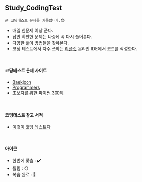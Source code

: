 ## Study_CodingTest

    푼 코딩테스트 문제를 기록합니다.😎
    
* 매일 한문제 이상 푼다.
* 답안 확인한 문제는 나중에 꼭 다시 풀어본다.
* 다양한 풀이 방법들을 찾아본다.
* 코딩 테스트에서 자주 쓰이는 [리플릿](https://replit.com/) 온라인 IDE에서 코드를 작성한다.

<br>
    
#### 코딩테스트 문제 사이트

  * [Baekjoon](https://www.acmicpc.net/)
  * [Programmers](https://programmers.co.kr/)
  * [초보자를 위한 파이썬 300제](https://wikidocs.net/book/922)

<br>

#### 코딩테스트 참고 서적

  * [이것이 코딩 테스트다](https://www.hanbit.co.kr/media/books/book_view.html?p_code=B8945183661)

<br>

#### 아이콘
  * 한번에 맞춤 :  ✔️
  * 틀림 : 😓
  * 복습 완료 : 🚩
